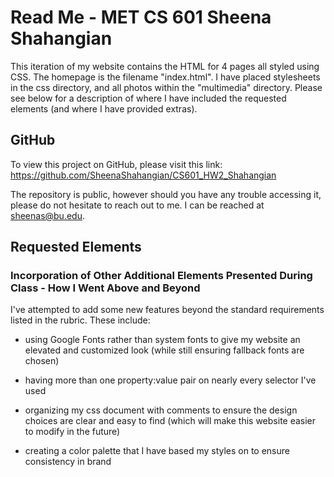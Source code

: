 # Read Me - MET CS 601 Sheena Shahangian

This iteration of my website contains the HTML for 4 pages all styled using CSS. The homepage is the filename "index.html". I have placed stylesheets in the css directory, and all photos within the "multimedia" directory. Please see below for a description of where I have included the requested elements (and where I have provided extras).


## GitHub

To view this project on GitHub, please visit this link: https://github.com/SheenaShahangian/CS601_HW2_Shahangian

The repository is public, however should you have any trouble accessing it, please do not hesitate to reach out to me. I can be reached at sheenas@bu.edu.


## Requested Elements



### Incorporation of Other Additional Elements Presented During Class - How I Went Above and Beyond

I've attempted to add some new features beyond the standard requirements listed in the rubric. These include: 

* using Google Fonts rather than system fonts to give my website an elevated and customized look (while still ensuring fallback fonts are chosen)

* having more than one property:value pair on nearly every selector I've used

* organizing my css document with comments to ensure the design choices are clear and easy to find (which will make this website easier to modify in the future)

* creating a color palette that I have based my styles on to ensure consistency in brand

  